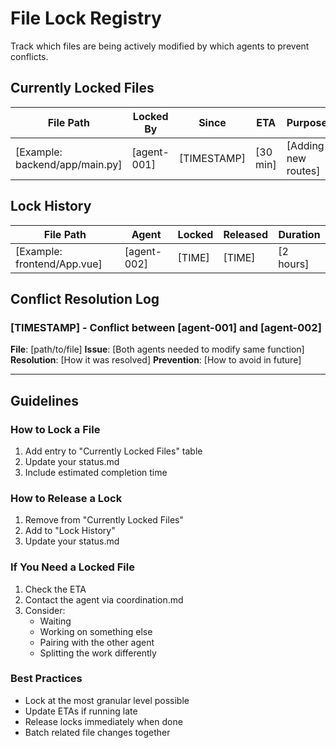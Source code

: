 # File Lock Registry

Track which files are being actively modified by which agents to prevent conflicts.

## Currently Locked Files

| File Path | Locked By | Since | ETA | Purpose |
|-----------|-----------|-------|-----|---------|
| [Example: backend/app/main.py] | [agent-001] | [TIMESTAMP] | [30 min] | [Adding new routes] |

## Lock History

| File Path | Agent | Locked | Released | Duration |
|-----------|-------|---------|----------|----------|
| [Example: frontend/App.vue] | [agent-002] | [TIME] | [TIME] | [2 hours] |

## Conflict Resolution Log

### [TIMESTAMP] - Conflict between [agent-001] and [agent-002]
**File**: [path/to/file]
**Issue**: [Both agents needed to modify same function]
**Resolution**: [How it was resolved]
**Prevention**: [How to avoid in future]

---

## Guidelines

### How to Lock a File
1. Add entry to "Currently Locked Files" table
2. Update your status.md
3. Include estimated completion time

### How to Release a Lock
1. Remove from "Currently Locked Files"
2. Add to "Lock History"
3. Update your status.md

### If You Need a Locked File
1. Check the ETA
2. Contact the agent via coordination.md
3. Consider:
   - Waiting
   - Working on something else
   - Pairing with the other agent
   - Splitting the work differently

### Best Practices
- Lock at the most granular level possible
- Update ETAs if running late
- Release locks immediately when done
- Batch related file changes together